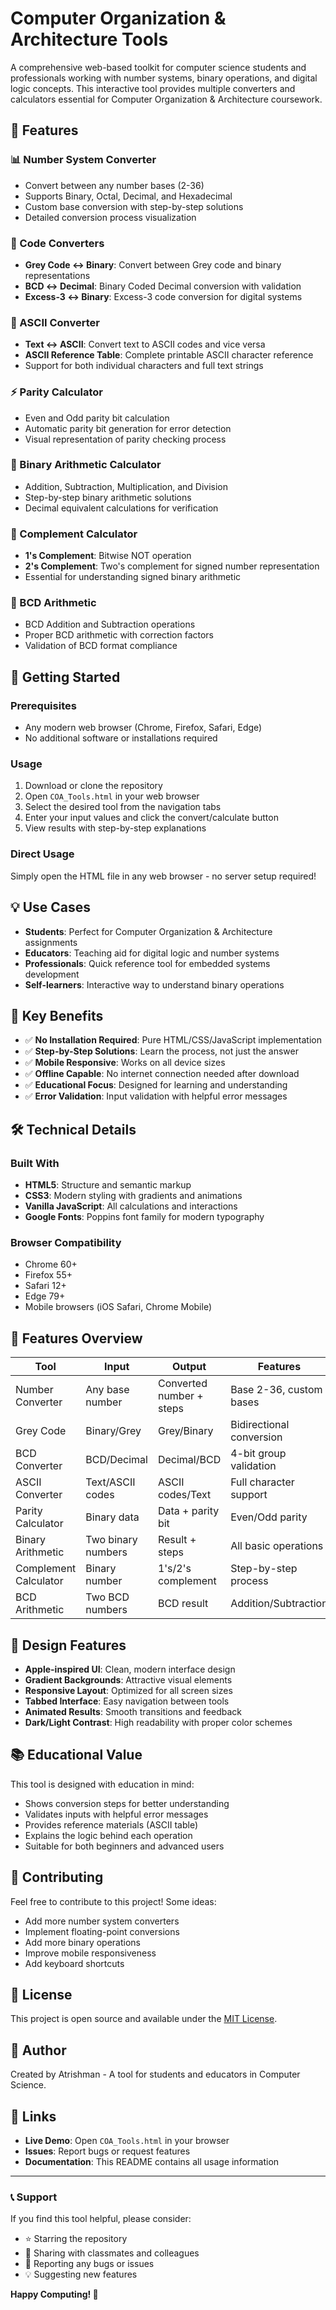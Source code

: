 # Computer Organization & Architecture Tools

A comprehensive web-based toolkit for computer science students and professionals working with number systems, binary operations, and digital logic concepts. This interactive tool provides multiple converters and calculators essential for Computer Organization & Architecture coursework.

## 🌟 Features

### 📊 Number System Converter
- Convert between any number bases (2-36)
- Supports Binary, Octal, Decimal, and Hexadecimal
- Custom base conversion with step-by-step solutions
- Detailed conversion process visualization

### 🔧 Code Converters
- **Grey Code ↔ Binary**: Convert between Grey code and binary representations
- **BCD ↔ Decimal**: Binary Coded Decimal conversion with validation
- **Excess-3 ↔ Binary**: Excess-3 code conversion for digital systems

### 📝 ASCII Converter
- **Text ↔ ASCII**: Convert text to ASCII codes and vice versa
- **ASCII Reference Table**: Complete printable ASCII character reference
- Support for both individual characters and full text strings

### ⚡ Parity Calculator
- Even and Odd parity bit calculation
- Automatic parity bit generation for error detection
- Visual representation of parity checking process

### 🧮 Binary Arithmetic Calculator
- Addition, Subtraction, Multiplication, and Division
- Step-by-step binary arithmetic solutions
- Decimal equivalent calculations for verification

### 🔄 Complement Calculator
- **1's Complement**: Bitwise NOT operation
- **2's Complement**: Two's complement for signed number representation
- Essential for understanding signed binary arithmetic

### 📱 BCD Arithmetic
- BCD Addition and Subtraction operations
- Proper BCD arithmetic with correction factors
- Validation of BCD format compliance

## 🚀 Getting Started

### Prerequisites
- Any modern web browser (Chrome, Firefox, Safari, Edge)
- No additional software or installations required

### Usage
1. Download or clone the repository
2. Open `COA_Tools.html` in your web browser
3. Select the desired tool from the navigation tabs
4. Enter your input values and click the convert/calculate button
5. View results with step-by-step explanations

### Direct Usage
Simply open the HTML file in any web browser - no server setup required!

## 💡 Use Cases

- **Students**: Perfect for Computer Organization & Architecture assignments
- **Educators**: Teaching aid for digital logic and number systems
- **Professionals**: Quick reference tool for embedded systems development
- **Self-learners**: Interactive way to understand binary operations

## 🎯 Key Benefits

- ✅ **No Installation Required**: Pure HTML/CSS/JavaScript implementation
- ✅ **Step-by-Step Solutions**: Learn the process, not just the answer
- ✅ **Mobile Responsive**: Works on all device sizes
- ✅ **Offline Capable**: No internet connection needed after download
- ✅ **Educational Focus**: Designed for learning and understanding
- ✅ **Error Validation**: Input validation with helpful error messages

## 🛠️ Technical Details

### Built With
- **HTML5**: Structure and semantic markup
- **CSS3**: Modern styling with gradients and animations
- **Vanilla JavaScript**: All calculations and interactions
- **Google Fonts**: Poppins font family for modern typography

### Browser Compatibility
- Chrome 60+
- Firefox 55+
- Safari 12+
- Edge 79+
- Mobile browsers (iOS Safari, Chrome Mobile)

## 📱 Features Overview

| Tool | Input | Output | Features |
|------|-------|--------|----------|
| Number Converter | Any base number | Converted number + steps | Base 2-36, custom bases |
| Grey Code | Binary/Grey | Grey/Binary | Bidirectional conversion |
| BCD Converter | BCD/Decimal | Decimal/BCD | 4-bit group validation |
| ASCII Converter | Text/ASCII codes | ASCII codes/Text | Full character support |
| Parity Calculator | Binary data | Data + parity bit | Even/Odd parity |
| Binary Arithmetic | Two binary numbers | Result + steps | All basic operations |
| Complement Calculator | Binary number | 1's/2's complement | Step-by-step process |
| BCD Arithmetic | Two BCD numbers | BCD result | Addition/Subtraction |

## 🎨 Design Features

- **Apple-inspired UI**: Clean, modern interface design
- **Gradient Backgrounds**: Attractive visual elements
- **Responsive Layout**: Optimized for all screen sizes
- **Tabbed Interface**: Easy navigation between tools
- **Animated Results**: Smooth transitions and feedback
- **Dark/Light Contrast**: High readability with proper color schemes

## 📚 Educational Value

This tool is designed with education in mind:
- Shows conversion steps for better understanding
- Validates inputs with helpful error messages
- Provides reference materials (ASCII table)
- Explains the logic behind each operation
- Suitable for both beginners and advanced users

## 🤝 Contributing

Feel free to contribute to this project! Some ideas:
- Add more number system converters
- Implement floating-point conversions
- Add more binary operations
- Improve mobile responsiveness
- Add keyboard shortcuts

## 📄 License

This project is open source and available under the [MIT License](LICENSE).

## 👤 Author

Created by Atrishman - A tool for students and educators in Computer Science.

## 🔗 Links

- **Live Demo**: Open `COA_Tools.html` in your browser
- **Issues**: Report bugs or request features
- **Documentation**: This README contains all usage information

---

### 📞 Support

If you find this tool helpful, please consider:
- ⭐ Starring the repository
- 📢 Sharing with classmates and colleagues
- 🐛 Reporting any bugs or issues
- 💡 Suggesting new features

**Happy Computing! 🚀**